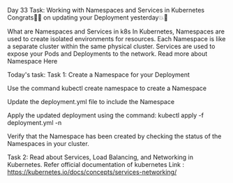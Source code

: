 Day 33 Task: Working with Namespaces and Services in Kubernetes
Congrats🎊🎉 on updating your Deployment yesterday💥🙌

What are Namespaces and Services in k8s
In Kubernetes, Namespaces are used to create isolated environments for resources. Each Namespace is like a separate cluster within the same physical cluster. Services are used to expose your Pods and Deployments to the network. Read more about Namespace Here

Today's task:
Task 1:
Create a Namespace for your Deployment

Use the command kubectl create namespace <namespace-name> to create a Namespace

Update the deployment.yml file to include the Namespace

Apply the updated deployment using the command: kubectl apply -f deployment.yml -n <namespace-name>

Verify that the Namespace has been created by checking the status of the Namespaces in your cluster.

Task 2:
Read about Services, Load Balancing, and Networking in Kubernetes. Refer official documentation of kubernetes Link : https://kubernetes.io/docs/concepts/services-networking/
